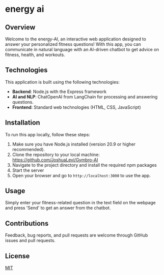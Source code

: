 # energy ai

## Overview
Welcome to the energy-AI, an interactive web application designed to answer your personalized fitness questions! With this app, you can communicate in natural language with an AI-driven chatbot to get advice on fitness, health, and workouts.

## Technologies
This application is built using the following technologies:
- **Backend**: Node.js with the Express framework
- **AI and NLP**: ChatOpenAI from LangChain for processing and answering questions.
- **Frontend**: Standard web technologies (HTML, CSS, JavaScript)

## Installation
To run this app locally, follow these steps:

1. Make sure you have Node.js installed (version 20.9 or higher recommended).
2. Clone the repository to your local machine: https://github.com/JoshuaLevi/Gymbro-AI
3. Navigate to the project directory and install the required npm packages
4. Start the server
5. Open your browser and go to `http://localhost:3000` to use the app.

## Usage
Simply enter your fitness-related question in the text field on the webpage and press 'Send' to get an answer from the chatbot.

## Contributions
Feedback, bug reports, and pull requests are welcome through GitHub issues and pull requests.

## License
[MIT](https://opensource.org/licenses/MIT)
